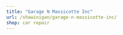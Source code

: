 ```yaml
---
title: "Garage N Massicotte Inc"
url: /shawinigan/garage-n-massicotte-inc/
shop: car repair
---
```

